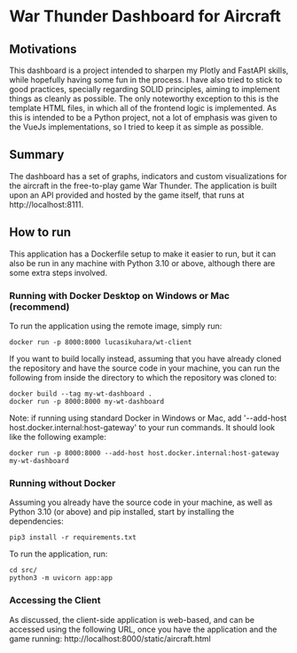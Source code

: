 # War Thunder Dashboard for Aircraft

## Motivations

This dashboard is a project intended to sharpen my Plotly and FastAPI skills, while 
hopefully having some fun in the process. I have also tried to stick to good practices, specially regarding SOLID principles, aiming to implement things as cleanly as possible. The only noteworthy exception to this is the template HTML files, in which all of the frontend logic is implemented. As this is intended to be a Python project, not a lot of emphasis was given to the VueJs implementations, so I tried to keep it as simple as possible.

## Summary

The dashboard has a set of graphs, indicators and custom visualizations for the aircraft in the free-to-play game War Thunder. The application is built upon an API provided and hosted by the game itself, that runs at http://localhost:8111.

## How to run

This application has a Dockerfile setup to make it easier to run, but it can also be run in any machine with Python 3.10 or above, although there are some extra steps involved.

### Running with Docker Desktop on Windows or Mac (recommend)

To run the application using the remote image, simply run:

```shell
docker run -p 8000:8000 lucasikuhara/wt-client
```

If you want to build locally instead, assuming that you have already cloned the repository and have the
source code in your machine, you can run the following from inside the directory to which the repository was cloned to:

```shell
docker build --tag my-wt-dashboard .
docker run -p 8000:8000 my-wt-dashboard
```

Note: if running using standard Docker in Windows or Mac, add '--add-host host.docker.internal:host-gateway'
to your run commands. It should look like the following example:

```shell
docker run -p 8000:8000 --add-host host.docker.internal:host-gateway my-wt-dashboard
```

### Running without Docker

Assuming you already have the source code in your machine, as well as Python 3.10 (or above) and pip installed, start by installing the dependencies:

```shell
pip3 install -r requirements.txt
```

To run the application, run:

```shell
cd src/
python3 -m uvicorn app:app
```

### Accessing the Client

As discussed, the client-side application is web-based, and can be accessed using the following URL, once you have the application and the game running: http://localhost:8000/static/aircraft.html
